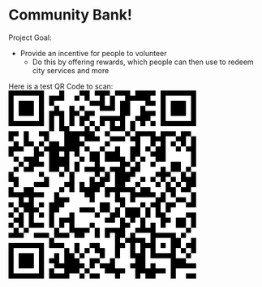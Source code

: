 # Community Bank!
Project Goal:
 - Provide an incentive for people to volunteer
   - Do this by offering rewards, which people can then use to redeem city services and more

Here is a test QR Code to scan:
![test_qr_code](images/qr_code.png)
